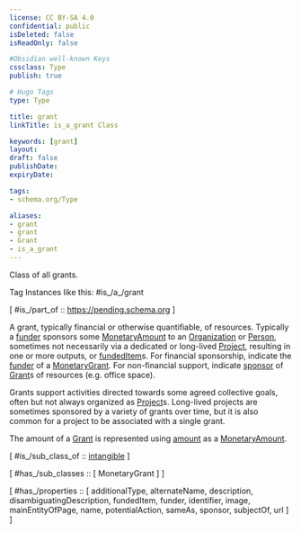 ```yaml
---
license: CC BY-SA 4.0
confidential: public
isDeleted: false
isReadOnly: false

#Obsidian well-known Keys
cssclass: Type
publish: true

# Hugo Tags
type: Type

title: grant
linkTitle: is_a_grant Class

keywords: [grant]
layout: 
draft: false
publishDate:
expiryDate: 

tags:
- schema.org/Type

aliases:
- grant
- grant
- Grant
- is_a_grant
---
```


Class of all grants.

Tag Instances like this: 
#is_/a_/grant

[ #is_/part_of :: https://pending.schema.org ]

A grant, typically financial or otherwise quantifiable, of resources. Typically a <a class="localLink" href="/funder">funder</a> sponsors some <a class="localLink" href="/MonetaryAmount">MonetaryAmount</a> to an <a class="localLink" href="/Organization">Organization</a> or <a class="localLink" href="/Person">Person</a>,
    sometimes not necessarily via a dedicated or long-lived <a class="localLink" href="/Project">Project</a>, resulting in one or more outputs, or <a class="localLink" href="/fundedItem">fundedItem</a>s. For financial sponsorship, indicate the <a class="localLink" href="/funder">funder</a> of a <a class="localLink" href="/MonetaryGrant">MonetaryGrant</a>. For non-financial support, indicate <a class="localLink" href="/sponsor">sponsor</a> of <a class="localLink" href="/Grant">Grant</a>s of resources (e.g. office space).

Grants support  activities directed towards some agreed collective goals, often but not always organized as <a class="localLink" href="/Project">Project</a>s. Long-lived projects are sometimes sponsored by a variety of grants over time, but it is also common for a project to be associated with a single grant.

The amount of a <a class="localLink" href="/Grant">Grant</a> is represented using <a class="localLink" href="/amount">amount</a> as a <a class="localLink" href="/MonetaryAmount">MonetaryAmount</a>.

[ #is_/sub_class_of :: [intangible](schema.org/Type/is_a_/intangible.md) ]

[ #has_/sub_classes :: [ MonetaryGrant ] ]

[ #has_/properties :: [ additionalType, alternateName, description, disambiguatingDescription, fundedItem, funder, identifier, image, mainEntityOfPage, name, potentialAction, sameAs, sponsor, subjectOf, url ] ]



